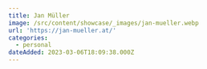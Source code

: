 ```yaml
---
title: Jan Müller
image: /src/content/showcase/_images/jan-mueller.webp
url: 'https://jan-mueller.at/'
categories:
  - personal
dateAdded: 2023-03-06T18:09:38.000Z
---
```


